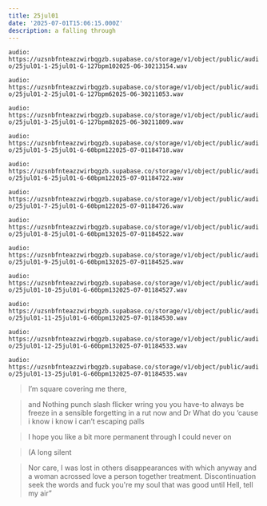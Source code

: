 ```yaml
---
title: 25jul01
date: '2025-07-01T15:06:15.000Z'
description: a falling through
---
```




`audio: https://uzsnbfnteazzwirbqgzb.supabase.co/storage/v1/object/public/audio/25jul01-1-25jul01-G-127bpm102025-06-30213154.wav`

`audio: https://uzsnbfnteazzwirbqgzb.supabase.co/storage/v1/object/public/audio/25jul01-2-25jul01-G-127bpm62025-06-30211053.wav`

`audio: https://uzsnbfnteazzwirbqgzb.supabase.co/storage/v1/object/public/audio/25jul01-3-25jul01-G-127bpm82025-06-30211809.wav`

`audio: https://uzsnbfnteazzwirbqgzb.supabase.co/storage/v1/object/public/audio/25jul01-5-25jul01-G-60bpm122025-07-01184718.wav`

`audio: https://uzsnbfnteazzwirbqgzb.supabase.co/storage/v1/object/public/audio/25jul01-6-25jul01-G-60bpm122025-07-01184722.wav`

`audio: https://uzsnbfnteazzwirbqgzb.supabase.co/storage/v1/object/public/audio/25jul01-7-25jul01-G-60bpm122025-07-01184726.wav`

`audio: https://uzsnbfnteazzwirbqgzb.supabase.co/storage/v1/object/public/audio/25jul01-8-25jul01-G-60bpm132025-07-01184522.wav`

`audio: https://uzsnbfnteazzwirbqgzb.supabase.co/storage/v1/object/public/audio/25jul01-9-25jul01-G-60bpm132025-07-01184525.wav`

`audio: https://uzsnbfnteazzwirbqgzb.supabase.co/storage/v1/object/public/audio/25jul01-10-25jul01-G-60bpm132025-07-01184527.wav`

`audio: https://uzsnbfnteazzwirbqgzb.supabase.co/storage/v1/object/public/audio/25jul01-11-25jul01-G-60bpm132025-07-01184530.wav`

`audio: https://uzsnbfnteazzwirbqgzb.supabase.co/storage/v1/object/public/audio/25jul01-12-25jul01-G-60bpm132025-07-01184533.wav`

`audio: https://uzsnbfnteazzwirbqgzb.supabase.co/storage/v1/object/public/audio/25jul01-13-25jul01-G-60bpm132025-07-01184535.wav`

> I’m square covering me there,

> and Nothing punch slash flicker wring you you have-to always be freeze in a sensible forgetting in a rut now and Dr What do you ‘cause i know i know i can’t escaping palls

> I hope you like a bit more permanent through I could never on

> (A long silent

> Nor care, I was lost in others disappearances with which anyway and a woman acrossed love a person together treatment. Discontinuation seek the words and fuck you're my soul that was good until Hell, tell my air”